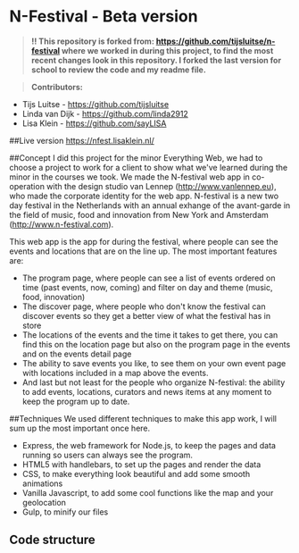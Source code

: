 # N-Festival - Beta version

> **:bangbang: This repository is forked from: https://github.com/tijsluitse/n-festival where we worked in during this project, to find the most recent changes look in this repository. I forked the last version for school to review the code and my readme file.**

>**Contributors:**
* Tijs Luitse - https://github.com/tijsluitse
* Linda van Dijk - https://github.com/linda2912
* Lisa Klein - https://github.com/sayLISA

##Live version
https://nfest.lisaklein.nl/

##Concept
I did this project for the minor Everything Web, we had to choose a project to work for a client to show what we've learned during the minor in the courses we took. We made the N-festival web app in co-operation with the design studio van Lennep (http://www.vanlennep.eu), who made the corporate identity for the web app. N-festival is a new two day festival in the Netherlands with an annual exhange of the avant-garde in the field of music, food and innovation from New York and Amsterdam (http://www.n-festival.com).

This web app is the app for during the festival, where people can see the events and locations that are on the line up. The most important features are:
* The program page, where people can see a list of events ordered on time (past events, now, coming) and filter on day and theme (music, food, innovation)
* The discover page, where people who don't know the festival can discover events so they get a better view of what the festival has in store
* The locations of the events and the time it takes to get there, you can find this on the location page but also on the program page in the events and on the events detail page
* The ability to save events you like, to see them on your own event page with locations included in a map above the events.
* And last but not least for the people who organize N-festival: the ability to add events, locations, curators and news items at any moment to keep the program up to date.

##Techniques
We used different techniques to make this app work, I will sum up the most important once here.
* Express, the web framework for Node.js, to keep the pages and data running so users can always see the program.
* HTML5 with handlebars, to set up the pages and render the data
* CSS, to make everything look beautiful and add some smooth animations
* Vanilla Javascript, to add some cool functions like the map and your geolocation
* Gulp, to minify our files

## Code structure
